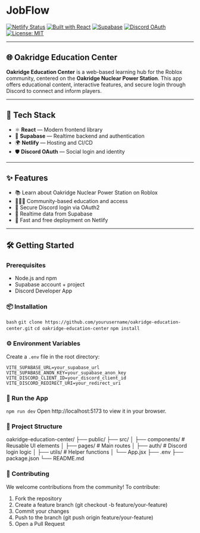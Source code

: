 # JobFlow

[![Netlify Status](https://api.netlify.com/api/v1/badges/YOUR_NETLIFY_BADGE_ID/deploy-status)](https://app.netlify.com/sites/boisterous-duckanoo-7ceb28/deploys)
[![Built with React](https://img.shields.io/badge/Built%20with-React-61DAFB?logo=react)](https://reactjs.org/)
[![Supabase](https://img.shields.io/badge/Backend-Supabase-3ECF8E?logo=supabase)](https://supabase.com/)
[![Discord OAuth](https://img.shields.io/badge/Auth-Discord%20OAuth-5865F2?logo=discord)](https://discord.com/developers/docs/topics/oauth2)
[![License: MIT](https://img.shields.io/badge/License-MIT-yellow.svg)](LICENSE)

---

## 🌐 Oakridge Education Center

**Oakridge Education Center** is a web-based learning hub for the Roblox community, centered on the **Oakridge Nuclear Power Station**. This app offers educational content, interactive features, and secure login through Discord to connect and inform players.

---

## 🔧 Tech Stack

- ⚛️ **React** — Modern frontend library
- 🧰 **Supabase** — Realtime backend and authentication
- 🌍 **Netlify** — Hosting and CI/CD
- 🛡️ **Discord OAuth** — Social login and identity

---

## ✨ Features

- 📚 Learn about Oakridge Nuclear Power Station on Roblox
- 🧑‍🤝‍🧑 Community-based education and access
- 🔐 Secure Discord login via OAuth2
- 📡 Realtime data from Supabase
- 🚀 Fast and free deployment on Netlify

---

## 🛠️ Getting Started

### Prerequisites

- Node.js and npm
- Supabase account + project
- Discord Developer App

### 📦 Installation

```bash```
```git clone https://github.com/yourusername/oakridge-education-center.git```
```cd oakridge-education-center```
```npm install```

### ⚙️ Environment Variables
Create a `.env` file in the root directory:

`VITE_SUPABASE_URL=your_supabase_url`
`VITE_SUPABASE_ANON_KEY=your_supabase_anon_key`
`VITE_DISCORD_CLIENT_ID=your_discord_client_id`
`VITE_DISCORD_REDIRECT_URI=your_redirect_uri`

### 🚀 Run the App

`npm run dev`
Open http://localhost:5173 to view it in your browser.

### 📁 Project Structure
oakridge-education-center/
├── public/
├── src/
│   ├── components/      # Reusable UI elements
│   ├── pages/           # Main routes
│   ├── auth/            # Discord login logic
│   ├── utils/           # Helper functions
│   └── App.jsx
├── .env
├── package.json
└── README.md

### 🤝 Contributing
We welcome contributions from the community!
To contribute:

1. Fork the repository
2. Create a feature branch (git checkout -b feature/your-feature)
3. Commit your changes
4. Push to the branch (git push origin feature/your-feature)
5. Open a Pull Request



